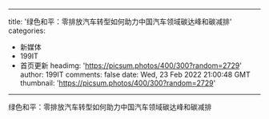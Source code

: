 
---
title: '绿色和平：零排放汽车转型如何助力中国汽车领域碳达峰和碳减排'
categories: 
 - 新媒体
 - 199IT
 - 首页更新
headimg: 'https://picsum.photos/400/300?random=2729'
author: 199IT
comments: false
date: Wed, 23 Feb 2022 21:00:48 GMT
thumbnail: 'https://picsum.photos/400/300?random=2729'
---

<div>   
绿色和平：零排放汽车转型如何助力中国汽车领域碳达峰和碳减排  
</div>
            